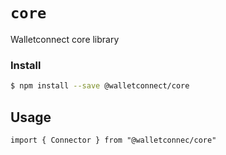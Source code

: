 # `core`

Walletconnect core library

### Install

```bash
$ npm install --save @walletconnect/core
```

## Usage

```
import { Connector } from "@walletconnec/core"
```

